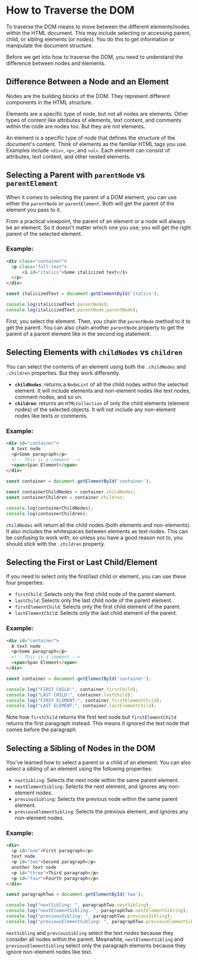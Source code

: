 # How to Traverse the DOM

To traverse the DOM means to move between the different elements/nodes within the HTML document. This may include selecting or accessing parent, child, or sibling elements (or nodes). You do this to get information or manipulate the document structure.

Before we get into how to traverse the DOM, you need to understand the difference between nodes and elements.

## Difference Between a Node and an Element

Nodes are the building blocks of the DOM. They represent different components in the HTML structure.

Elements are a specific type of node, but not all nodes are elements. Other types of content like attributes of elements, text content, and comments within the code are nodes too. But they are not elements.

An element is a specific type of node that defines the structure of the document's content. Think of elements as the familiar HTML tags you use. Examples include `<div>`, `<p>`, and `<ul>`. Each element can consist of attributes, text content, and other nested elements.

## Selecting a Parent with `parentNode` vs `parentElement`

When it comes to selecting the parent of a DOM element, you can use either the `parentNode` or `parentElement`. Both will get the parent of the element you pass to it.

From a practical viewpoint, the parent of an element or a node will always be an element. So it doesn't matter which one you use; you will get the right parent of the selected element.

### Example:

```html
<div class="container">
  <p class="full-text">
      <i id="italics">Some italicized text</i>
  </p>
</div>
```

```js
const italicizedText = document.getElementById('italics');

console.log(italicizedText.parentNode);
console.log(italicizedText.parentNode.parentNode);
```

First, you select the element. Then, you chain the `parentNode` method to it to get the parent. You can also chain another `parentNode` property to get the parent of a parent element like in the second log statement.

## Selecting Elements with `childNodes` vs `children`

You can select the contents of an element using both the `.childNodes` and `.children` properties. But they work differently.

- **`childNodes`**: returns a `NodeList` of all the child nodes within the selected element. It will include elements and non-element nodes like text nodes, comment nodes, and so on.
- **`children`**: returns an `HTMLCollection` of only the child elements (element nodes) of the selected objects. It will not include any non-element nodes like texts or comments.

### Example:

```html
<div id="container">
  A text node
  <p>Some paragraph</p>
  <!-- This is a comment -->
  <span>Span Element</span>
</div>
```

```js
const container = document.getElementById('container');

const containerChildNodes = container.childNodes;
const containerChildren = container.children;

console.log(containerChildNodes);
console.log(containerChildren);
```

`childNodes` will return all the child nodes (both elements and non-elements). It also includes the whitespaces between elements as text nodes. This can be confusing to work with, so unless you have a good reason not to, you should stick with the `.children` property.

## Selecting the First or Last Child/Element

If you need to select only the first/last child or element, you can use these four properties:

- `firstChild`: Selects only the first child node of the parent element.
- `lastChild`: Selects only the last child node of the parent element.
- `firstElementChild`: Selects only the first child element of the parent.
- `lastElementChild`: Selects only the last child element of the parent.

### Example:

```html
<div id="container">
  A text node
  <p>Some paragraph</p>
  <!-- This is a comment -->
  <span>Span Element</span>
</div>
```

```js
const container = document.getElementById('container');

console.log("FIRST CHILD:", container.firstChild);
console.log("LAST CHILD:", container.lastChild);
console.log("FIRST ELEMENT:", container.firstElementChild);
console.log("LAST ELEMENT:", container.lastElementChild);
```

Note how `firstChild` returns the first text node but `firstElementChild` returns the first paragraph instead. This means it ignored the text node that comes before the paragraph.

## Selecting a Sibling of Nodes in the DOM

You've learned how to select a parent or a child of an element. You can also select a sibling of an element using the following properties:

- `nextSibling`: Selects the next node within the same parent element.
- `nextElementSibling`: Selects the next element, and ignores any non-element nodes.
- `previousSibling`: Selects the previous node within the same parent element.
- `previousElementSibling`: Selects the previous element, and ignores any non-element nodes.

### Example:

```html
<div>
  <p id="one">First paragraph</p>
  text node
  <p id="two">Second paragraph</p>
  another text node
  <p id="three">Third paragraph</p>
  <p id="four">Fourth paragraph</p>
</div>
```

```js
const paragraphTwo = document.getElementById('two');

console.log("nextSibling: ", paragraphTwo.nextSibling);
console.log("nextElementSibling: ", paragraphTwo.nextElementSibling);
console.log("previousSibling: ", paragraphTwo.previousSibling);
console.log("previousElementSibling: ", paragraphTwo.previousElementSibling);
```

`nextSibling` and `previousSibling` select the text nodes because they consider all nodes within the parent. Meanwhile, `nextElementSibling` and `previousElementSibling` select only the paragraph elements because they ignore non-element nodes like text.

